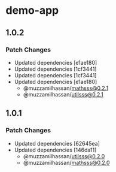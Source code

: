 # demo-app

## 1.0.2

### Patch Changes

- Updated dependencies [e1ae180]
- Updated dependencies [1cf3441]
- Updated dependencies [1cf3441]
- Updated dependencies [e1ae180]
  - @muzzamilhassan/mathsss@0.2.1
  - @muzzamilhassan/utilsss@0.2.1

## 1.0.1

### Patch Changes

- Updated dependencies [62645ea]
- Updated dependencies [146da11]
  - @muzzamilhassan/utilsss@0.2.0
  - @muzzamilhassan/mathsss@0.2.0

